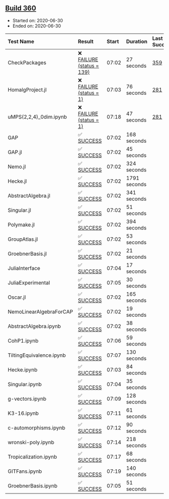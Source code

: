 ## [Build 360](https://oscarci.mathematik.uni-kl.de/job/oscar-stable/360/)

* Started on: 2020-06-30
* Ended on: 2020-06-30

| Test Name    | Result | Start | Duration | Last Success | First Failure |
|:-------------|:-------|:------|:---------|:-------------|:--------------|
| CheckPackages | ❌ [FAILURE (status = 139)](https://oscarci.mathematik.uni-kl.de/job/oscar-stable/360/artifact/logs/build-360/CheckPackages.log) | 07:02 | 27 seconds | [359](https://oscarci.mathematik.uni-kl.de/job/oscar-stable/359/) | [360](https://oscarci.mathematik.uni-kl.de/job/oscar-stable/360/) |
| HomalgProject.jl | ❌ [FAILURE (status = 1)](https://oscarci.mathematik.uni-kl.de/job/oscar-stable/360/artifact/logs/build-360/HomalgProject.jl.log) | 07:03 | 76 seconds | [281](https://oscarci.mathematik.uni-kl.de/job/oscar-stable/281/) | [282](https://oscarci.mathematik.uni-kl.de/job/oscar-stable/282/) |
| uMPS(2,2,4)_0dim.ipynb | ❌ [FAILURE (status = 1)](https://oscarci.mathematik.uni-kl.de/job/oscar-stable/360/artifact/logs/build-360/uMPS-2-2-4-_0dim.ipynb.log) | 07:18 | 47 seconds | [281](https://oscarci.mathematik.uni-kl.de/job/oscar-stable/281/) | [282](https://oscarci.mathematik.uni-kl.de/job/oscar-stable/282/) |
| GAP | ✅ [SUCCESS](https://oscarci.mathematik.uni-kl.de/job/oscar-stable/360/artifact/logs/build-360/GAP.log) | 07:02 | 168 seconds |  |  |
| GAP.jl | ✅ [SUCCESS](https://oscarci.mathematik.uni-kl.de/job/oscar-stable/360/artifact/logs/build-360/GAP.jl.log) | 07:02 | 45 seconds |  |  |
| Nemo.jl | ✅ [SUCCESS](https://oscarci.mathematik.uni-kl.de/job/oscar-stable/360/artifact/logs/build-360/Nemo.jl.log) | 07:02 | 324 seconds |  |  |
| Hecke.jl | ✅ [SUCCESS](https://oscarci.mathematik.uni-kl.de/job/oscar-stable/360/artifact/logs/build-360/Hecke.jl.log) | 07:02 | 1791 seconds |  |  |
| AbstractAlgebra.jl | ✅ [SUCCESS](https://oscarci.mathematik.uni-kl.de/job/oscar-stable/360/artifact/logs/build-360/AbstractAlgebra.jl.log) | 07:02 | 341 seconds |  |  |
| Singular.jl | ✅ [SUCCESS](https://oscarci.mathematik.uni-kl.de/job/oscar-stable/360/artifact/logs/build-360/Singular.jl.log) | 07:02 | 51 seconds |  |  |
| Polymake.jl | ✅ [SUCCESS](https://oscarci.mathematik.uni-kl.de/job/oscar-stable/360/artifact/logs/build-360/Polymake.jl.log) | 07:02 | 394 seconds |  |  |
| GroupAtlas.jl | ✅ [SUCCESS](https://oscarci.mathematik.uni-kl.de/job/oscar-stable/360/artifact/logs/build-360/GroupAtlas.jl.log) | 07:02 | 53 seconds |  |  |
| GroebnerBasis.jl | ✅ [SUCCESS](https://oscarci.mathematik.uni-kl.de/job/oscar-stable/360/artifact/logs/build-360/GroebnerBasis.jl.log) | 07:02 | 21 seconds |  |  |
| JuliaInterface | ✅ [SUCCESS](https://oscarci.mathematik.uni-kl.de/job/oscar-stable/360/artifact/logs/build-360/JuliaInterface.log) | 07:04 | 17 seconds |  |  |
| JuliaExperimental | ✅ [SUCCESS](https://oscarci.mathematik.uni-kl.de/job/oscar-stable/360/artifact/logs/build-360/JuliaExperimental.log) | 07:05 | 30 seconds |  |  |
| Oscar.jl | ✅ [SUCCESS](https://oscarci.mathematik.uni-kl.de/job/oscar-stable/360/artifact/logs/build-360/Oscar.jl.log) | 07:02 | 165 seconds |  |  |
| NemoLinearAlgebraForCAP | ✅ [SUCCESS](https://oscarci.mathematik.uni-kl.de/job/oscar-stable/360/artifact/logs/build-360/NemoLinearAlgebraForCAP.log) | 07:02 | 19 seconds |  |  |
| AbstractAlgebra.ipynb | ✅ [SUCCESS](https://oscarci.mathematik.uni-kl.de/job/oscar-stable/360/artifact/logs/build-360/AbstractAlgebra.ipynb.log) | 07:02 | 38 seconds |  |  |
| CohP1.ipynb | ✅ [SUCCESS](https://oscarci.mathematik.uni-kl.de/job/oscar-stable/360/artifact/logs/build-360/CohP1.ipynb.log) | 07:06 | 59 seconds |  |  |
| TiltingEquivalence.ipynb | ✅ [SUCCESS](https://oscarci.mathematik.uni-kl.de/job/oscar-stable/360/artifact/logs/build-360/TiltingEquivalence.ipynb.log) | 07:07 | 130 seconds |  |  |
| Hecke.ipynb | ✅ [SUCCESS](https://oscarci.mathematik.uni-kl.de/job/oscar-stable/360/artifact/logs/build-360/Hecke.ipynb.log) | 07:03 | 84 seconds |  |  |
| Singular.ipynb | ✅ [SUCCESS](https://oscarci.mathematik.uni-kl.de/job/oscar-stable/360/artifact/logs/build-360/Singular.ipynb.log) | 07:04 | 35 seconds |  |  |
| g-vectors.ipynb | ✅ [SUCCESS](https://oscarci.mathematik.uni-kl.de/job/oscar-stable/360/artifact/logs/build-360/g-vectors.ipynb.log) | 07:09 | 128 seconds |  |  |
| K3-16.ipynb | ✅ [SUCCESS](https://oscarci.mathematik.uni-kl.de/job/oscar-stable/360/artifact/logs/build-360/K3-16.ipynb.log) | 07:11 | 61 seconds |  |  |
| c-automorphisms.ipynb | ✅ [SUCCESS](https://oscarci.mathematik.uni-kl.de/job/oscar-stable/360/artifact/logs/build-360/c-automorphisms.ipynb.log) | 07:12 | 90 seconds |  |  |
| wronski-poly.ipynb | ✅ [SUCCESS](https://oscarci.mathematik.uni-kl.de/job/oscar-stable/360/artifact/logs/build-360/wronski-poly.ipynb.log) | 07:14 | 218 seconds |  |  |
| Tropicalization.ipynb | ✅ [SUCCESS](https://oscarci.mathematik.uni-kl.de/job/oscar-stable/360/artifact/logs/build-360/Tropicalization.ipynb.log) | 07:17 | 68 seconds |  |  |
| GITFans.ipynb | ✅ [SUCCESS](https://oscarci.mathematik.uni-kl.de/job/oscar-stable/360/artifact/logs/build-360/GITFans.ipynb.log) | 07:19 | 140 seconds |  |  |
| GroebnerBasis.ipynb | ✅ [SUCCESS](https://oscarci.mathematik.uni-kl.de/job/oscar-stable/360/artifact/logs/build-360/GroebnerBasis.ipynb.log) | 07:05 | 51 seconds |  |  |

